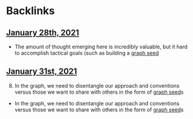
# Backlinks
## [January 28th, 2021](<January 28th, 2021.md>)
- The amount of thought emerging here is incredibly valuable, but it hard to accomplish tactical goals (such as building a [graph seed](<graph seed.md>)

## [January 31st, 2021](<January 31st, 2021.md>)
8. In the graph, we need to disentangle our approach and conventions versus those we want to share with others in the form of [graph seed](<graph seed.md>)s

- In the graph, we need to disentangle our approach and conventions versus those we want to share with others in the form of [graph seed](<graph seed.md>)s

